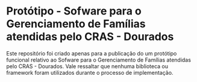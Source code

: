 # Protótipo - Sofware para o Gerenciamento de Famílias atendidas pelo CRAS - Dourados

Este repositório foi criado apenas para a publicação do um protótipo funcional relativo ao Sofware para o Gerenciamento de Famílias atendidas pelo CRAS - Dourados. Vale ressaltar que nenhuma biblioteca ou framework foram utilizados durante o processo de implementação.

